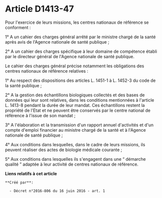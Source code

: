 # Article D1413-47

Pour l'exercice de leurs missions, les centres nationaux de référence se conforment : 

1° A un cahier des charges général arrêté par le ministre chargé de la santé après avis de l'Agence nationale de santé
publique ; 

2° A un cahier des charges spécifique à leur domaine de compétence établi par le directeur général de l'Agence nationale de
santé publique. 

Le cahier des charges général précise notamment les obligations des centres nationaux de référence relatives : 

1° Au respect des dispositions des articles L. 1451-1 à L. 1452-3 du code de la santé publique ; 

2° A la gestion des échantillons biologiques collectés et des bases de données qui leur sont relatives, dans les conditions
mentionnées à l'article L. 1413-8 pendant la durée de leur mandat. Ces échantillons restent la propriété de l'Etat et ne
peuvent être conservés par le centre national de référence à l'issue de son mandat ; 

3° A l'élaboration et la transmission d'un rapport annuel d'activités et d'un compte d'emploi financier au ministre chargé de
la santé et à l'Agence nationale de santé publique ; 

4° Aux conditions dans lesquelles, dans le cadre de leurs missions, ils peuvent réaliser des actes de biologie médicale
courante ; 

5° Aux conditions dans lesquelles ils s'engagent dans une “ démarche qualité ” adaptée à leur activité de centres nationaux
de référence.

**Liens relatifs à cet article**

	**Créé par**:

	  - Décret n°2016-806 du 16 juin 2016 - art. 1
